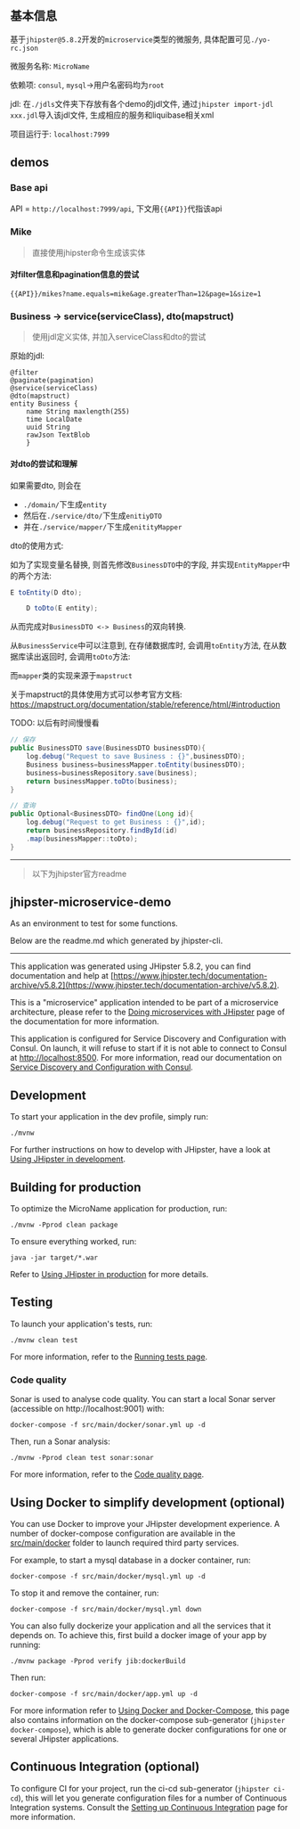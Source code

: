 ## 基本信息

基于`jhipster@5.8.2`开发的`microservice`类型的微服务, 具体配置可见`./yo-rc.json`

微服务名称: `MicroName`

依赖项: `consul`, `mysql`->用户名密码均为`root`

jdl: 在`./jdls`文件夹下存放有各个demo的jdl文件, 通过`jhipster import-jdl xxx.jdl`导入该jdl文件, 生成相应的服务和liquibase相关xml

项目运行于: `localhost:7999`

## demos

### Base api

API = `http://localhost:7999/api`, 下文用`{{API}}`代指该api

### Mike

> 直接使用jhipster命令生成该实体

#### 对filter信息和pagination信息的尝试

`{{API}}/mikes?name.equals=mike&age.greaterThan=12&page=1&size=1`

### Business -> service(serviceClass), dto(mapstruct)

> 使用jdl定义实体, 并加入serviceClass和dto的尝试

原始的jdl:

```
@filter
@paginate(pagination)
@service(serviceClass)
@dto(mapstruct)
entity Business {
    name String maxlength(255)
    time LocalDate
    uuid String
    rawJson TextBlob
    }
```

#### 对dto的尝试和理解

如果需要dto, 则会在

- `./domain/`下生成`entity`
- 然后在`./service/dto/`下生成`enitiyDTO`
- 并在`./service/mapper/`下生成`enitityMapper`

dto的使用方式:

如为了实现变量名替换, 则首先修改`BusinessDTO`中的字段, 并实现`EntityMapper`中的两个方法:

```java
E toEntity(D dto);

    D toDto(E entity);
```

从而完成对`BusinessDTO <-> Business`的双向转换.

从`BusinessService`中可以注意到, 在存储数据库时, 会调用`toEntity`方法, 在从数据库读出返回时, 会调用`toDto`方法:

而`mapper`类的实现来源于`mapstruct`

关于mapstruct的具体使用方式可以参考官方文档: https://mapstruct.org/documentation/stable/reference/html/#introduction

TODO: 以后有时间慢慢看

```java
// 保存
public BusinessDTO save(BusinessDTO businessDTO){
    log.debug("Request to save Business : {}",businessDTO);
    Business business=businessMapper.toEntity(businessDTO);
    business=businessRepository.save(business);
    return businessMapper.toDto(business);
}

// 查询
public Optional<BusinessDTO> findOne(Long id){
    log.debug("Request to get Business : {}",id);
    return businessRepository.findById(id)
    .map(businessMapper::toDto);
}
```

-----
> 以下为jhipster官方readme

## jhipster-microservice-demo

As an environment to test for some functions.

Below are the readme.md which generated by jhipster-cli.

-----

This application was generated using JHipster 5.8.2, you can find documentation and help
at [https://www.jhipster.tech/documentation-archive/v5.8.2](https://www.jhipster.tech/documentation-archive/v5.8.2).

This is a "microservice" application intended to be part of a microservice architecture, please refer to
the [Doing microservices with JHipster][] page of the documentation for more information.

This application is configured for Service Discovery and Configuration with Consul. On launch, it will refuse to start
if it is not able to connect to Consul at [http://localhost:8500](http://localhost:8500). For more information, read our
documentation on [Service Discovery and Configuration with Consul][].

## Development

To start your application in the dev profile, simply run:

    ./mvnw

For further instructions on how to develop with JHipster, have a look at [Using JHipster in development][].

## Building for production

To optimize the MicroName application for production, run:

    ./mvnw -Pprod clean package

To ensure everything worked, run:

    java -jar target/*.war

Refer to [Using JHipster in production][] for more details.

## Testing

To launch your application's tests, run:

    ./mvnw clean test

For more information, refer to the [Running tests page][].

### Code quality

Sonar is used to analyse code quality. You can start a local Sonar server (accessible on http://localhost:9001) with:

```
docker-compose -f src/main/docker/sonar.yml up -d
```

Then, run a Sonar analysis:

```
./mvnw -Pprod clean test sonar:sonar
```

For more information, refer to the [Code quality page][].

## Using Docker to simplify development (optional)

You can use Docker to improve your JHipster development experience. A number of docker-compose configuration are
available in the [src/main/docker](src/main/docker) folder to launch required third party services.

For example, to start a mysql database in a docker container, run:

    docker-compose -f src/main/docker/mysql.yml up -d

To stop it and remove the container, run:

    docker-compose -f src/main/docker/mysql.yml down

You can also fully dockerize your application and all the services that it depends on. To achieve this, first build a
docker image of your app by running:

    ./mvnw package -Pprod verify jib:dockerBuild

Then run:

    docker-compose -f src/main/docker/app.yml up -d

For more information refer to [Using Docker and Docker-Compose][], this page also contains information on the
docker-compose sub-generator (`jhipster docker-compose`), which is able to generate docker configurations for one or
several JHipster applications.

## Continuous Integration (optional)

To configure CI for your project, run the ci-cd sub-generator (`jhipster ci-cd`), this will let you generate
configuration files for a number of Continuous Integration systems. Consult the [Setting up Continuous Integration][]
page for more information.

[jhipster homepage and latest documentation]: https://www.jhipster.tech

[jhipster 5.8.2 archive]: https://www.jhipster.tech/documentation-archive/v5.8.2

[doing microservices with jhipster]: https://www.jhipster.tech/documentation-archive/v5.8.2/microservices-architecture/

[using jhipster in development]: https://www.jhipster.tech/documentation-archive/v5.8.2/development/

[service discovery and configuration with consul]: https://www.jhipster.tech/documentation-archive/v5.8.2/microservices-architecture/#consul

[using docker and docker-compose]: https://www.jhipster.tech/documentation-archive/v5.8.2/docker-compose

[using jhipster in production]: https://www.jhipster.tech/documentation-archive/v5.8.2/production/

[running tests page]: https://www.jhipster.tech/documentation-archive/v5.8.2/running-tests/

[code quality page]: https://www.jhipster.tech/documentation-archive/v5.8.2/code-quality/

[setting up continuous integration]: https://www.jhipster.tech/documentation-archive/v5.8.2/setting-up-ci/
